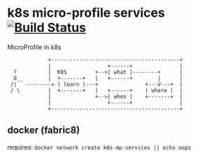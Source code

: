# k8s micro-profile services [![Build Status](https://travis-ci.org/daggerok/k8s-mp-services.svg?branch=master)](https://travis-ci.org/daggerok/k8s-mp-services)
MicroProfile in k8s

```
             +-----------------------------------------+
             |                  +------+               |
  ?          |  K8S         +-->| what |--------+      |
  O__        |  +-------+   |   +------+        |      |
 /|   --------> | learn |---+               +---V---+  |
 / \         |  +-------+   |   +------+    | where |  |
             |              +-->| when |    +-------+  |
             |                  +------+               |
             +-----------------------------------------+
```

## docker (fabric8)

requires: `docker network create k8s-mp-services || echo oops`

<!--

### jvm

```bash
./mvnw -Pfabric8-jvm clean compile quarkus:build docker:build docker:start
#for id in $(docker ps -q) ; do docker inspect $id | jq '.[].NetworkSettings.Ports."8080/tcp"[].HostPort' -r ; done
#for id in $(docker ps -q) ; do http :$(docker inspect $id | jq '.[].NetworkSettings.Ports."8080/tcp"[].HostPort' -r) ; done
http :8080
http :8081
./mvnw -Pfabric8-jvm docker:stop docker:remove
```

### native

```bash
./mvnw -Pnative -Dquarkus.native.container-build=true clean compile quarkus:build
./mvnw -Pfabric8-native docker:build docker:start
#for id in $(docker ps -q) ; do docker inspect $id | jq '.[].NetworkSettings.Ports."8080/tcp"[].HostPort' -r ; done
#for id in $(docker ps -q) ; do http :$(docker inspect $id | jq '.[].NetworkSettings.Ports."8080/tcp"[].HostPort' -r) ; done
http :8080
http :8081
./mvnw -Pfabric8-native docker:stop docker:remove
```

## k8s

### jvm k8s in docker for mac / windows

```bash
./mvnw -Pfabric8-jvm clean compile quarkus:build docker:build docker:push
kubectl get pods -o wide -w &
kubectl apply -f k8s/ -f k8s/ingress/docker.yaml -f https://raw.githubusercontent.com/kubernetes/ingress-nginx/master/deploy/static/mandatory.yaml -f https://raw.githubusercontent.com/kubernetes/ingress-nginx/master/deploy/static/provider/cloud-generic.yaml
# wait for bootstrap...
http :/
http :/backend
http :30080/
http :30081/
kubectl delete -f k8s/ -f k8s/ingress/docker.yaml -f https://raw.githubusercontent.com/kubernetes/ingress-nginx/master/deploy/static/mandatory.yaml -f https://raw.githubusercontent.com/kubernetes/ingress-nginx/master/deploy/static/provider/cloud-generic.yaml
```

### jvm k8s in k3s in k3d

```bash
./mvnw -Pfabric8-jvm clean compile quarkus:build docker:build docker:push
k3d create --name k3s --api-port 6551 --publish 80:80 --publish 30080:30080 --publish 30081:30081 --workers 2
sleep 10s ; export KUBECONFIG="$(k3d get-kubeconfig --name='k3s')" ; kubectl get pods -o wide -w &
kubectl apply -f k8s/ -f k8s/ingress/traefik.yaml
# wait for bootstrap...
http :/
http :/backend
http :30080/
http :30081/
kubectl delete -f k8s/ -f k8s/ingress/traefik.yaml
k3d stop --name=k3s -a ; rm -rf ~/.config/k3d/k3s
```

### native k8s in docker for mac / windows

```bash
./mvnw -Pnative -Dquarkus.native.container-build=true clean compile quarkus:build
./mvnw -Pfabric8-native docker:build docker:push
kubectl get pods -o wide -w &
kubectl apply -f k8s/ -f k8s/ingress/docker.yaml -f https://raw.githubusercontent.com/kubernetes/ingress-nginx/master/deploy/static/mandatory.yaml -f https://raw.githubusercontent.com/kubernetes/ingress-nginx/master/deploy/static/provider/cloud-generic.yaml
# wait for bootstrap...
http :/
http :/backend
http :30080/
http :30081/
kubectl delete -f k8s/ -f k8s/ingress/docker.yaml -f https://raw.githubusercontent.com/kubernetes/ingress-nginx/master/deploy/static/mandatory.yaml -f https://raw.githubusercontent.com/kubernetes/ingress-nginx/master/deploy/static/provider/cloud-generic.yaml
```

### native k8s in k3s in k3d

```bash
./mvnw -Pnative -Dquarkus.native.container-build=true clean compile quarkus:build
./mvnw -Pfabric8-native docker:build docker:push
k3d create --name k3s --api-port 6551 --publish 80:80 --publish 30080:30080 --publish 30081:30081 --workers 2
sleep 10s ; export KUBECONFIG="$(k3d get-kubeconfig --name='k3s')" ; kubectl get pods -o wide -w &
kubectl apply -f k8s/ -f k8s/ingress/traefik.yaml
# wait for bootstrap...
http :/
http :/backend
http :30080/
http :30081/
kubectl delete -f k8s/ -f k8s/ingress/traefik.yaml
k3d stop --name=k3s -a ; rm -rf ~/.config/k3d/k3s ; docker rm -fv `docker ps -aq`
```

## features

* native app
* global headers
* mustache reactive vertx handlebars templating
* build and push docker images by using fabric8 docker-maven-plugin
* correct docker container CMD and ENTRYPOINT usage
* application is running in docker with qaurkus user
* k3d / k3s k8s CI / local testing
* k3d / k3s import-images from local docker [k3d import-images feature introduced by PR #83, works with rancher/k3s tag of v0.7.0-rc2 or later due to a hard requirement on ctr inside the k3s](https://github.com/rancher/k3d/releases/tag/v1.3.0-dev.0)

## resources

* [vertx web examples](https://github.com/vert-x3/vertx-examples/tree/master/web-examples)
* [vertx templates](https://vertx.io/docs/vertx-web/java/#_templates)
* [vertx web](https://vertx.io/docs/vertx-web/java/)
* https://vertx.io/docs/vertx-web/java/#_capturing_path_parameters
* https://dmp.fabric8.io/#start-wait
* https://dmp.fabric8.io/#start-volumes
* https://habr.com/ru/company/southbridge/blog/329138/
* [Spring Boot -> Quarkus](https://dzone.com/articles/spring2quarkus-spring-boot-to-quarkus-migration)

-->
